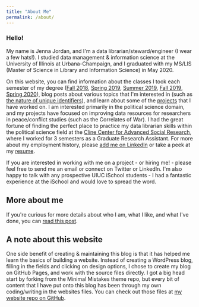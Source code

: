 ```yaml
---
title: "About Me"
permalink: /about/
---
```


### Hello!

My name is Jenna Jordan, and I'm a data librarian/steward/engineer (I wear a few hats!). I studied data management & information science at the University of Illinois at Urbana-Champaign, and I graduated with my MS/LIS (Master of Science in Library and Information Science) in May 2020.

On this website, you can find information about the classes I took each semester of my degree ([Fall 2018](/blog/my-classes-for-fall-2018), [Spring 2019](/blog/my-classes-for-spring-2019), [Summer 2019](/blog/my-class-and-internship-for-summer-2019), [Fall 2019](/blog/my-classes-for-fall-2019), [Spring 2020](/blog/my-classes-for-spring-2020)), blog posts about various topics that I'm interested in (such as [the nature of unique identifiers](/blog/defining-unique-identifiers)), and learn about some of the [projects](/projects/) that I have worked on. I am interested primarily in the political science domain, and my projects have focused on improving data resources for researchers in peace/conflict studies (such as the Correlates of War). I had the great fortune of finding the perfect place to practice my data librarian skills within the political science field at the [Cline Center for Advanced Social Research](https://clinecenter.illinois.edu/), where I worked for 3 semesters as a Graduate Research Assistant. For more about my employment history, please [add me on LinkedIn](https://www.linkedin.com/in/jennajordan1) or take a peek at my [resume](https://drive.google.com/file/d/1ZJW9_O73dFAo0ELybxd6rn_ZRnKCIce6/view?usp=sharing).

If you are interested in working with me on a project - or hiring me! - please feel free to send me an email or connect on Twitter or LinkedIn. I'm also happy to talk with any prospective UIUC iSchool students - I had a fantastic experience at the iSchool and would love to spread the word.

## More about me

If you're curious for more details about who I am, what I like, and what I've done, you can [read this post](/blog/more-about-me).

## A note about this website

One side benefit of creating & maintaining this blog is that it has helped me learn the basics of building a website. Instead of creating a WordPress blog, filling in the fields and clicking on design options, I chose to create my blog on GitHub Pages, and work with the source files directly. I got a big head start by forking from the Minimal Mistakes theme repo, but every bit of content that I have put onto this blog has been through my own coding/writing in the websites files. You can check out those files at [my website repo on GitHub](https://github.com/jenna-jordan/jenna-jordan.github.io).
